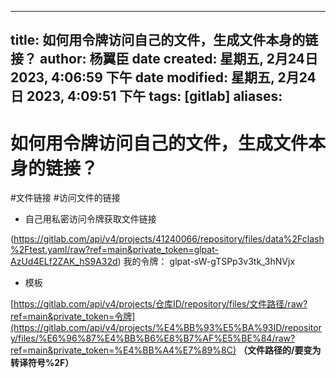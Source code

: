 
---
title: 如何用令牌访问自己的文件，生成文件本身的链接？
author: 杨翼臣
date created: 星期五, 2月24日 2023, 4:06:59 下午
date modified: 星期五, 2月24日 2023, 4:09:51 下午
tags: [gitlab]
aliases: 
---
# 如何用令牌访问自己的文件，生成文件本身的链接？
#文件链接 #访问文件的链接
-   自己用私密访问令牌获取文件链接

(https://gitlab.com/api/v4/projects/41240066/repository/files/data%2Fclash%2Ftest.yaml/raw?ref=main&private_token=glpat-AzUd4ELf2ZAK_hS9A32d)
我的令牌：
glpat-sW-gTSPp3v3tk_3hNVjx
-   模板

[](https://gitlab.com/api/v4/projects/%E4%BB%93%E5%BA%93ID/repository/files/%E6%96%87%E4%BB%B6%E8%B7%AF%E5%BE%84/raw?ref=main&private_token=%E4%BB%A4%E7%89%8C)[https://gitlab.com/api/v4/projects/仓库ID/repository/files/文件路径/raw?ref=main&private_token=令牌](https://gitlab.com/api/v4/projects/%E4%BB%93%E5%BA%93ID/repository/files/%E6%96%87%E4%BB%B6%E8%B7%AF%E5%BE%84/raw?ref=main&private_token=%E4%BB%A4%E7%89%8C)
 **（文件路径的/要变为转译符号%2F）**
